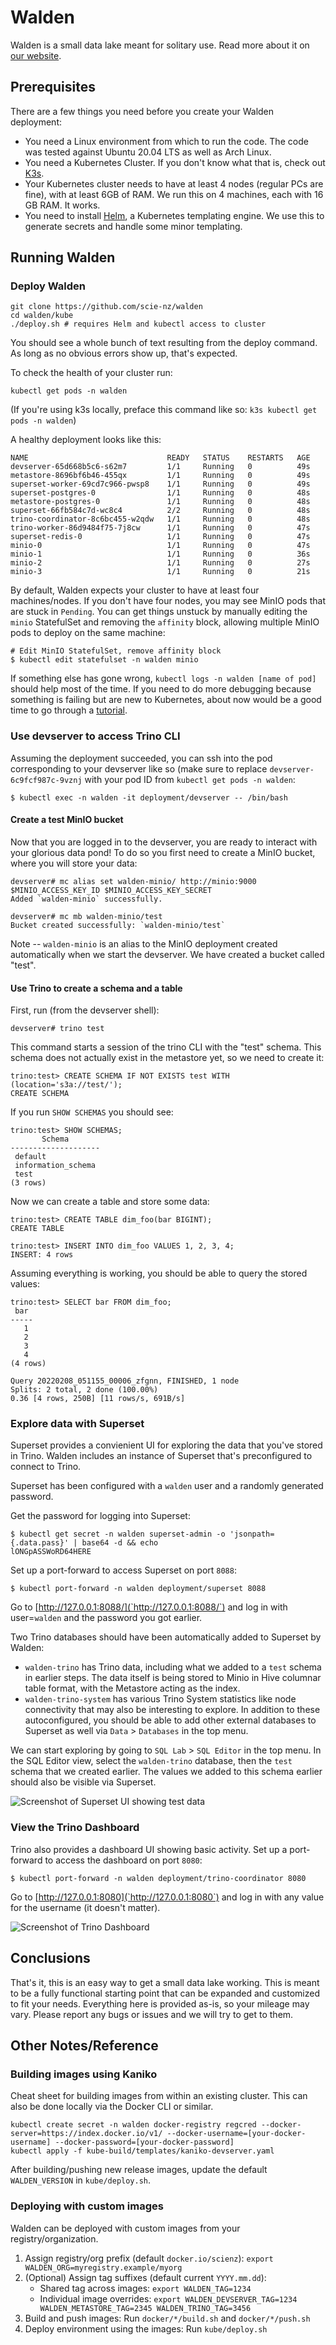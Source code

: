 # Walden

Walden is a small data lake meant for solitary use. Read more about it on [our website](https://scie.nz/walden).

## Prerequisites

There are a few things you need before you create your Walden deployment:

- You need a Linux environment from which to run the code. The code was tested against Ubuntu 20.04 LTS as well as Arch Linux.
- You need a Kubernetes Cluster. If you don't know what that is, check out [K3s](https://k3s.io/).
- Your Kubernetes cluster needs to have at least 4 nodes (regular PCs are fine), with at least 6GB of RAM. We run this on 4 machines, each with 16 GB RAM. It works.
- You need to install [Helm](https://helm.sh/docs/intro/quickstart/), a Kubernetes templating engine. We use this to generate secrets and handle some minor templating.

## Running Walden

### Deploy Walden

```
git clone https://github.com/scie-nz/walden
cd walden/kube
./deploy.sh # requires Helm and kubectl access to cluster
```

You should see a whole bunch of text resulting from the deploy command. As
long as no obvious errors show up, that's expected.

To check the health of your cluster run:
```
kubectl get pods -n walden
```

(If you're using k3s locally, preface this command like so:
 `k3s kubectl get pods -n walden`)

A healthy deployment looks like this:
```
NAME                               READY   STATUS    RESTARTS   AGE
devserver-65d668b5c6-s62m7         1/1     Running   0          49s
metastore-8696bf6b46-455qx         1/1     Running   0          49s
superset-worker-69cd7c966-pwsp8    1/1     Running   0          49s
superset-postgres-0                1/1     Running   0          48s
metastore-postgres-0               1/1     Running   0          48s
superset-66fb584c7d-wc8c4          2/2     Running   0          48s
trino-coordinator-8c6bc455-w2qdw   1/1     Running   0          48s
trino-worker-86d9484f75-7j8cw      1/1     Running   0          47s
superset-redis-0                   1/1     Running   0          47s
minio-0                            1/1     Running   0          47s
minio-1                            1/1     Running   0          36s
minio-2                            1/1     Running   0          27s
minio-3                            1/1     Running   0          21s
```

By default, Walden expects your cluster to have at least four machines/nodes.
If you don't have four nodes, you may see MinIO pods that are stuck in `Pending`.
You can get things unstuck by manually editing the `minio` StatefulSet and removing
the `affinity` block, allowing multiple MinIO pods to deploy on the same machine:
```
# Edit MinIO StatefulSet, remove affinity block
$ kubectl edit statefulset -n walden minio
```

If something else has gone wrong, `kubectl logs -n walden [name of pod]` should help
most of the time. If you need to do more debugging because something is failing
but are new to Kubernetes, about now would be a good time to go through
a [tutorial](https://kubernetes.io/docs/tutorials/kubernetes-basics/).

### Use devserver to access Trino CLI

Assuming the deployment succeeded, you can ssh into the pod corresponding to
your devserver like so (make sure to replace `devserver-6c9fcf987c-9vznj`
with your pod ID from `kubectl get pods -n walden`:
```
$ kubectl exec -n walden -it deployment/devserver -- /bin/bash
```

#### Create a test MinIO bucket

Now that you are logged in to the devserver, you are ready to interact with
your glorious data pond! To do so you first need to create a MinIO bucket,
where you will store your data:
```
devserver# mc alias set walden-minio/ http://minio:9000 $MINIO_ACCESS_KEY_ID $MINIO_ACCESS_KEY_SECRET
Added `walden-minio` successfully.

devserver# mc mb walden-minio/test
Bucket created successfully: `walden-minio/test`
```

Note -- `walden-minio` is an alias to the MinIO deployment created
automatically when we start the devserver. We have created a
bucket called "test".

#### Use Trino to create a schema and a table

First, run (from the devserver shell):
```
devserver# trino test
```

This command starts a session of the trino CLI with the "test" schema. This
schema does not actually exist in the metastore yet, so we need to create it:
```
trino:test> CREATE SCHEMA IF NOT EXISTS test WITH (location='s3a://test/');
CREATE SCHEMA
```

If you run `SHOW SCHEMAS` you should see:
```
trino:test> SHOW SCHEMAS;
       Schema
--------------------
 default
 information_schema
 test
(3 rows)
```

Now we can create a table and store some data:
```
trino:test> CREATE TABLE dim_foo(bar BIGINT);
CREATE TABLE

trino:test> INSERT INTO dim_foo VALUES 1, 2, 3, 4;
INSERT: 4 rows
```

Assuming everything is working, you should be able to query the stored values:
```
trino:test> SELECT bar FROM dim_foo;
 bar
-----
   1
   2
   3
   4
(4 rows)

Query 20220208_051155_00006_zfgnn, FINISHED, 1 node
Splits: 2 total, 2 done (100.00%)
0.36 [4 rows, 250B] [11 rows/s, 691B/s]
```

### Explore data with Superset

Superset provides a convienient UI for exploring the data that you've stored in Trino.
Walden includes an instance of Superset that's preconfigured to connect to Trino.

Superset has been configured with a `walden` user and a randomly generated password.

Get the password for logging into Superset:
```
$ kubectl get secret -n walden superset-admin -o 'jsonpath={.data.pass}' | base64 -d && echo
lONGpASSWoRD64HERE
```

Set up a port-forward to access Superset on port `8088`:
```
$ kubectl port-forward -n walden deployment/superset 8088
```

Go to [http://127.0.0.1:8088/](`http://127.0.0.1:8088/`) and log in with user=`walden` and the password you got earlier.

Two Trino databases should have been automatically added to Superset by Walden:
- `walden-trino` has Trino data, including what we added to a `test` schema in earlier steps. The data itself is being stored to Minio in Hive columnar table format, with the Metastore acting as the index.
- `walden-trino-system` has various Trino System statistics like node connectivity that may also be interesting to explore.
In addition to these autoconfigured, you should be able to add other external databases to Superset as well via `Data` > `Databases` in the top menu.

We can start exploring by going to `SQL Lab` > `SQL Editor` in the top menu.
In the SQL Editor view, select the `walden-trino` database, then the `test` schema that we created earlier.
The values we added to this schema earlier should also be visible via Superset.

![Screenshot of Superset UI showing test data](superset.png)

### View the Trino Dashboard

Trino also provides a dashboard UI showing basic activity. Set up a port-forward to access the dashboard on port `8080`:
```
$ kubectl port-forward -n walden deployment/trino-coordinator 8080
```

Go to [http://127.0.0.1:8080](`http://127.0.0.1:8080`) and log in with any value for the username (it doesn't matter).

![Screenshot of Trino Dashboard](trino.png)

## Conclusions

That's it, this is an easy way to get a small data lake working.
This is meant to be a fully functional starting point that can be expanded and customized to fit your needs.
Everything here is provided as-is, so your mileage may vary.
Please report any bugs or issues and we will try to get to them.

## Other Notes/Reference

### Building images using Kaniko

Cheat sheet for building images from within an existing cluster.
This can also be done locally via the Docker CLI or similar.
```
kubectl create secret -n walden docker-registry regcred --docker-server=https://index.docker.io/v1/ --docker-username=[your-docker-username] --docker-password=[your-docker-password]
kubectl apply -f kube-build/templates/kaniko-devserver.yaml
```

After building/pushing new release images, update the default `WALDEN_VERSION` in `kube/deploy.sh`.

### Deploying with custom images

Walden can be deployed with custom images from your registry/organization.

1. Assign registry/org prefix (default `docker.io/scienz`): `export WALDEN_ORG=myregistry.example/myorg`
2. (Optional) Assign tag suffixes (default current `YYYY.mm.dd`):
    - Shared tag across images: `export WALDEN_TAG=1234`
    - Individual image overrides: `export WALDEN_DEVSERVER_TAG=1234 WALDEN_METASTORE_TAG=2345 WALDEN_TRINO_TAG=3456`
2. Build and push images: Run `docker/*/build.sh` and `docker/*/push.sh`
3. Deploy environment using the images: Run `kube/deploy.sh`



